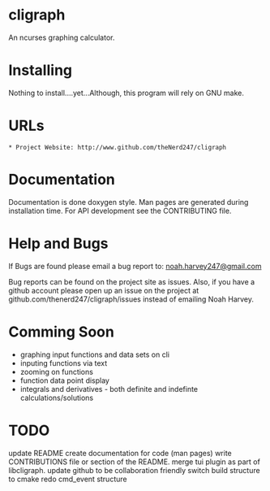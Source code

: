 cligraph
========
An ncurses graphing calculator. 

Installing
==========
Nothing to install....yet...Although, this program will rely on GNU make.

URLs
====
	* Project Website: http://www.github.com/theNerd247/cligraph

Documentation
=============
Documentation is done doxygen style. Man pages are generated during installation
time. For API development see the CONTRIBUTING file. 

Help and Bugs
=============
If Bugs are found please email a bug report to:
    noah.harvey247@gmail.com

Bug reports can be found on the project site as issues. Also, if you have a
github account please open up an issue on the project at
github.com/thenerd247/cligraph/issues instead of emailing Noah Harvey.

Comming Soon
============
* graphing input functions and data sets on cli
* inputing functions via text
* zooming on functions 
* function data point display
* integrals and derivatives - both definite and indefinte calculations/solutions

TODO
====
update README
create documentation for code (man pages)
write CONTRIBUTIONS file or section of the README.
merge tui plugin as part of libcligraph.
update github to be collaboration friendly
switch build structure to cmake
redo cmd_event structure
